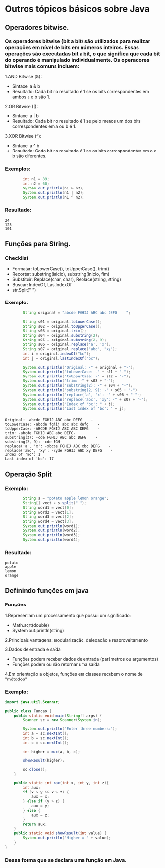 # Outros tópicos básicos sobre Java

## Operadores bitwise.

### Os operadores bitwise (bit a bit) são utilizados para realizar operações em nível de bits em números inteiros. Essas operações são executadas bit a bit, o que significa que cada bit do operando é manipulado individualmente. Os operadores bitwise mais comuns incluem:

1.AND Bitwise (&): 
* Sintaxe: a & b
* Resultado: Cada bit no resultado é 1 se os bits correspondentes em ambos a e b são 1.

2.OR Bitwise (|):
* Sintaxe: a | b
* Resultado: Cada bit no resultado é 1 se pelo menos um dos bits correspondentes em a ou b é 1.

3.XOR Bitwise (^):
* Sintaxe: a ^ b
* Resultado: Cada bit no resultado é 1 se os bits correspondentes em a e b são diferentes.

### Exemplos:

~~~ Java
        int n1 = 89;
        int n2 = 60;
        System.out.println(n1 & n2);
        System.out.println(n1 | n2);
        System.out.println(n1 ^ n2);
~~~
### Resultado:
```
24
125
101
```
## Funções para String.

### Checklist
* Formatar: toLowerCase(), toUpperCase(), trim()
* Recortar: substring(inicio), substring(inicio, fim)
* Substituir: Replace(char, char), Replace(string, string)
* Buscar: IndexOf, LastIndexOf
* str.Split(" ")

### Exemplo:

~~~ Java
        String original = "abcde FGHIJ ABC abc DEFG    ";

        String s01 = original.toLowerCase();
        String s02 = original.toUpperCase();
        String s03 = original.trim();
        String s04 = original.substring(2);
        String s05 = original.substring(2, 9);
        String s06 = original.replace('a', 'x');
        String s07 = original.replace("abc", "xy");
        int i = original.indexOf("bc");
        int j = original.lastIndexOf("bc");

        System.out.println("Original: -" + original + "-");
        System.out.println("toLowerCase: -" + s01 + "-");
        System.out.println("toUpperCase: -" + s02 + "-");
        System.out.println("trim: -" + s03 + "-");
        System.out.println("substring(2): -" + s04 + "-");
        System.out.println("substring(2, 9): -" + s05 + "-");
        System.out.println("replace('a', 'x': -" + s06 + "-");
        System.out.println("replace('abc', 'xy': -" + s07 + "-");
        System.out.println("Index of 'bc': " + i);
        System.out.println("Last index of 'bc': " + j);         
 ~~~
###
```
Original: -abcde FGHIJ ABC abc DEFG    -
toLowerCase: -abcde fghij abc abc defg    -
toUpperCase: -ABCDE FGHIJ ABC ABC DEFG    -
trim: -abcde FGHIJ ABC abc DEFG-
substring(2): -cde FGHIJ ABC abc DEFG    -
substring(2, 9): -cde FGH-
replace('a', 'x': -xbcde FGHIJ ABC xbc DEFG    -
replace('abc', 'xy': -xyde FGHIJ ABC xy DEFG    -
Index of 'bc': 1
Last index of 'bc': 17
```

## Operação Split
### Exemplo:
~~~ Java
        String s = "potato apple lemon orange";
        String[] vect = s.split(" ");
        String word1 = vect[0];
        String word2 = vect[1];
        String word3 = vect[2];
        String word4 = vect[3];
        System.out.println(word1);
        System.out.println(word2);
        System.out.println(word3);
        System.out.println(word4);
~~~
### Resultado:
```
potato
apple
lemon
orange
```
## Definindo funções em java

### Funções
1.Representam um processamento que possui um significado:
* Math.sqrt(double)
* System.out.println(string)

2.Principais vantagens: modularização, delegação e reaproveitamento

3.Dados de entrada e saída
* Funções podem receber dados de entrada (parâmetros ou argumentos)
* Funções podem ou não retornar uma saída

4.Em orientação a objetos, funções em classes recebem o nome de
"métodos"

### Exemplo:
~~~ Java
import java.util.Scanner;

public class Funcao {
    public static void main(String[] args) {
        Scanner sc = new Scanner(System.in);

        System.out.println("Enter three numbers:");
        int a = sc.nextInt();
        int b = sc.nextInt();
        int c = sc.nextInt();

        int higher = max(a, b, c);

        showResult(higher);

        sc.close();
    }

    public static int max(int x, int y, int z){
        int aux;
        if (x > y && x > z) {
            aux = x;
        } else if (y > z) {
            aux = y;
        } else {
            aux = z;
        }
        return aux;
    }
    public static void showResult(int value) {
        System.out.println("Higher = " + value);
    }
}
~~~

### Dessa forma que se declara uma função em Java.